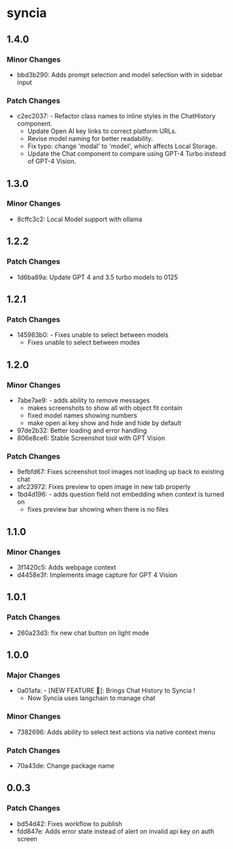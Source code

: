 # syncia

## 1.4.0

### Minor Changes

- bbd3b290: Adds prompt selection and model selection with in sidebar input

### Patch Changes

- c2ec2037: - Refactor class names to inline styles in the ChatHistory component.
  - Update Open AI key links to correct platform URLs.
  - Revise model naming for better readability.
  - Fix typo: change 'modal' to 'model', which affects Local Storage.
  - Update the Chat component to compare using GPT-4 Turbo instead of GPT-4 Vision.

## 1.3.0

### Minor Changes

- 8cffc3c2: Local Model support with ollama

## 1.2.2

### Patch Changes

- 1d6ba89a: Update GPT 4 and 3.5 turbo models to 0125

## 1.2.1

### Patch Changes

- 145983b0: - Fixes unable to select between models
  - Fixes unable to select between modes

## 1.2.0

### Minor Changes

- 7abe7ae9: - adds ability to remove messages
  - makes screenshots to show all with object fit contain
  - fixed model names showing numbers
  - make open ai key show and hide and hide by default
- 97de2b32: Better loading and error handling
- 806e8ce6: Stable Screenshot tool with GPT Vision

### Patch Changes

- 9efbfd67: Fixes screenshot tool images not loading up back to existing chat
- afc23972: Fixes preview to open image in new tab properly
- 1bd4d196: - adds question field not embedding when context is turned on
  - fixes preview bar showing when there is no files

## 1.1.0

### Minor Changes

- 3f1420c5: Adds webpage context
- d4458e3f: Implements image capture for GPT 4 Vision

## 1.0.1

### Patch Changes

- 260a23d3: fix new chat button on light mode

## 1.0.0

### Major Changes

- 0a01afa: - [NEW FEATURE 🌟]: Brings Chat History to Syncia !
  - Now Syncia uses langchain to manage chat

### Minor Changes

- 7382696: Adds ability to select text actions via native context menu

### Patch Changes

- 70a43de: Change package name

## 0.0.3

### Patch Changes

- bd54d42: Fixes workflow to publish
- fdd847e: Adds error state instead of alert on invalid api key on auth screen
